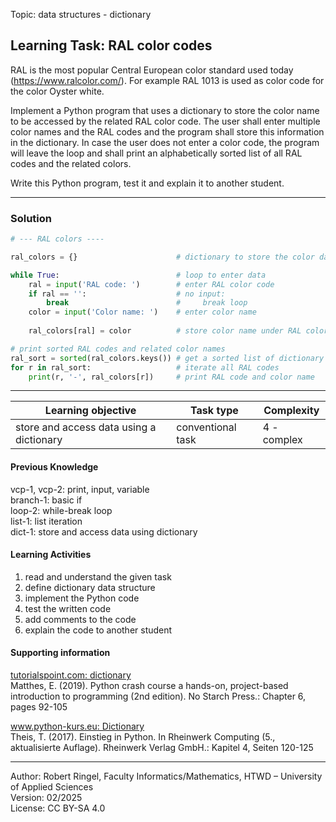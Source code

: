 Topic: data structures - dictionary

## Learning Task: RAL color codes

RAL is the most popular Central European color standard used today (https://www.ralcolor.com/). 
For example RAL 1013 is used as color code for the color Oyster white.

Implement a Python program that uses a dictionary to store the color name to be accessed by the related RAL color code.
The user shall enter multiple color names and the RAL codes and the program shall store this information in the dictionary.
In case the user does not enter a color code, the program will leave the loop and shall print an alphabetically sorted list of all RAL codes and the related colors.

Write this Python program, test it and explain it to another student.

---------------------------------------

### Solution

``` python
# --- RAL colors ----

ral_colors = {}                      # dictionary to store the color data (key: RALcode value: color name)

while True:                          # loop to enter data
	ral = input('RAL code: ')        # enter RAL color code
	if ral == '':                    # no input:
		break                        #     break loop
	color = input('Color name: ')    # enter color name
	
	ral_colors[ral] = color          # store color name under RAL color code in the dictionary

# print sorted RAL codes and related color names	
ral_sort = sorted(ral_colors.keys()) # get a sorted list of dictionary keys
for r in ral_sort:                   # iterate all RAL codes
	print(r, '-', ral_colors[r])     # print RAL code and color name
```

---------------------------------------

| **Learning objective**                         | **Task type**   | **Complexity** |
| ---------------------------------------------- | --------------- | -------------- |
| store and access data using a dictionary       | conventional task | 4 - complex  |  

#### Previous Knowledge

vcp-1, vcp-2: print, input, variable  
branch-1: basic if  
loop-2: while-break loop  
list-1: list iteration  
dict-1: store and access data using dictionary

#### Learning Activities

1) read and understand the given task
2) define dictionary data structure
3) implement the Python code
4) test the written code
5) add comments to the code
6) explain the code to another student

#### Supporting information

[tutorialspoint.com: dictionary](https://www.tutorialspoint.com/python/python_dictionary.htm)  
Matthes, E. (2019). Python crash course a hands-on, project-based introduction to programming (2nd edition). No Starch Press.: Chapter 6, pages 92-105  

[www.python-kurs.eu: Dictionary](https://www.python-kurs.eu/python3_dictionaries.php)  
Theis, T. (2017). Einstieg in Python. In Rheinwerk Computing (5., aktualisierte Auflage). Rheinwerk Verlag GmbH.: Kapitel 4, Seiten 120-125

---------------------------------------
Author: Robert Ringel, Faculty Informatics/Mathematics, HTWD – University of Applied Sciences  
Version: 02/2025  
License: CC BY-SA 4.0
